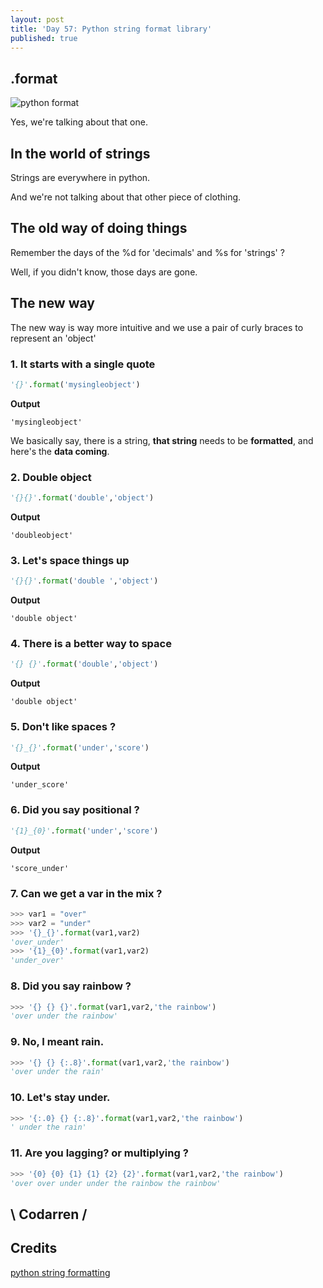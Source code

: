 ```yaml
---
layout: post
title: 'Day 57: Python string format library'
published: true
---
```

## .format
![python format](https://github.com/codarrenvelvindron/codarrenvelvindron.github.io/raw/master/images/python_format.png)

Yes, we're talking about that one.

## In the world of strings
Strings are everywhere in python.

And we're not talking about that other piece of clothing.

## The old way of doing things
Remember the days of the %d for 'decimals' and %s for 'strings' ?

Well, if you didn't know, those days are gone.

## The new way
The new way is way more intuitive and we use a pair of curly braces to represent an 'object'

### 1. It starts with a single quote
```python
'{}'.format('mysingleobject')
```
**Output**
```
'mysingleobject'
```

We basically say, there is a string, **that string** needs to be **formatted**, and here's the **data coming**.

### 2. Double object
```python
'{}{}'.format('double','object')
```
**Output**
```
'doubleobject'
```

### 3. Let's space things up
```python
'{}{}'.format('double ','object')
```
**Output**
```
'double object'
```

### 4. There is a better way to space
```python
'{} {}'.format('double','object')
```
**Output**
```
'double object'
```

### 5. Don't like spaces ?
```python
'{}_{}'.format('under','score')
```
**Output**
```
'under_score'
```

### 6. Did you say positional ?
```python
'{1}_{0}'.format('under','score')
```
**Output**
```
'score_under'
```

### 7. Can we get a var in the mix ?
```python
>>> var1 = "over"
>>> var2 = "under"
>>> '{}_{}'.format(var1,var2)
'over_under'
>>> '{1}_{0}'.format(var1,var2)
'under_over'
```

### 8. Did you say rainbow ?
```python
>>> '{} {} {}'.format(var1,var2,'the rainbow')
'over under the rainbow'
```

### 9. No, I meant rain.
```python
>>> '{} {} {:.8}'.format(var1,var2,'the rainbow')
'over under the rain'
```

### 10. Let's stay under.
```python
>>> '{:.0} {} {:.8}'.format(var1,var2,'the rainbow')
' under the rain'
```
### 11. Are you lagging? or multiplying ?
```python
>>> '{0} {0} {1} {1} {2} {2}'.format(var1,var2,'the rainbow')
'over over under under the rainbow the rainbow'
```

## \ Codarren /

## Credits
[python string formatting](https://docs.python.org/3/library/string.html#string-formatting)